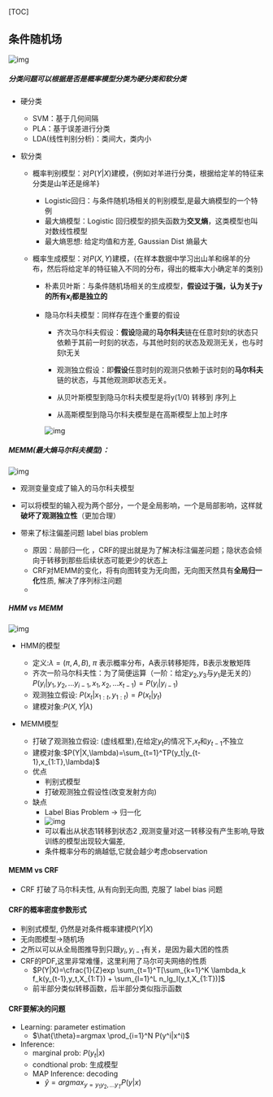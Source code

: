 [TOC]

## 条件随机场

![img](../img/crf1.png)

##### 分类问题可以根据是否是概率模型分类为硬分类和软分类

- 硬分类

  - SVM：基于几何间隔
  - PLA：基于误差进行分类
  - LDA(线性判别分析)：类间大，类内小

- 软分类

  - 概率判别模型：对$P(Y|X)$建模，{例如对羊进行分类，根据给定羊的特征来分类是山羊还是绵羊}

    - Logistic回归：与条件随机场相关的判别模型,是最大熵模型的一个特例
    - 最大熵模型：Logistic 回归模型的损失函数为**交叉熵**，这类模型也叫对数线性模型
    - 最大熵思想: 给定均值和方差, Gaussian Dist 熵最大

  - 概率生成模型：对$P(X,Y)$建模，{在样本数据中学习出山羊和绵羊的分布，然后将给定羊的特征输入不同的分布，得出的概率大小确定羊的类别}  

    - 朴素贝叶斯：与条件随机场相关的生成模型，**假设过于强，认为关于y的所有$x_i$都是独立的**

    - 隐马尔科夫模型：同样存在连个重要的假设

      - 齐次马尔科夫假设：**假设**隐藏的**马尔科夫**链在任意时刻t的状态只依赖于其前一时刻的状态，与其他时刻的状态及观测无关，也与时刻t无关
      - 观测独立假设：即**假设**任意时刻的观测只依赖于该时刻的**马尔科夫**链的状态，与其他观测即状态无关。

      - 从贝叶斯模型到隐马尔科夫模型是将y(1/0) 转移到 序列上
      - 从高斯模型到隐马尔科夫模型是在高斯模型上加上时序

      ![img](../img/hmm1.png)

##### MEMM(最大熵马尔科夫模型)：

![img](../img/memm1.png)

- 观测变量变成了输入的马尔科夫模型
- 可以将模型的输入视为两个部分，一个是全局影响，一个是局部影响，这样就**破坏了观测独立性**（更加合理）

- 带来了标注偏差问题 label bias problem
  - 原因：局部归一化 ，CRF的提出就是为了解决标注偏差问题；隐状态会倾向于转移到那些后续状态可能更少的状态上
  - CRF对MEMM的变化，将有向图转变为无向图，无向图天然具有**全局归一化**性质, 解决了序列标注问题
  - 

##### HMM vs MEMM

![img](../img/crf2.png)

-  HMM的模型
   - 定义:$\lambda = (\pi,A,B)$, $\pi$ 表示概率分布，A表示转移矩阵，B表示发散矩阵
   - 齐次一阶马尔科夫性：为了简便运算（一阶：给定$y_2$,$y_3$与$y_1$是无关的）$P(y_i|y_1,y_2,...y_{i-1},x_1,x_2,...x_{t-1})=P(y_i|y_{i-1})$
   - 观测独立假设: $P(x_t|x_{1:t},y_{1:t})=P(x_t|y_t)$
   - 建模对象:$P(X,Y|\lambda)$

- MEMM模型
  - 打破了观测独立假设: (虚线框里),在给定$y_t$的情况下,$x_t$和$y_{t-1}$不独立 
  - 建模对象:$P(Y|X,\lambda)=\sum_{t=1}^TP(y_t|y_{t-1},x_{1:T},\lambda)$
  - 优点
    - 判别式模型
    - 打破观测独立假设性(改变发射方向)
  - 缺点
    - Label Bias Problem $\rightarrow$ 归一化
    - ![img](../img/crf3.png)
    - 可以看出从状态1转移到状态2 ,观测变量对这一转移没有产生影响,导致训练的模型出现较大偏差,
    - 条件概率分布的熵越低,它就会越少考虑observation

#### MEMM vs CRF

- CRF 打破了马尔科夫性, 从有向到无向图, 克服了 label bias 问题

#### CRF的概率密度参数形式

- 判别式模型, 仍然是对条件概率建模$P(Y|X)$
- 无向图模型$\rightarrow$​随机场
- 之所以可以从全局图推导到只跟$y_i,y_{i-1}$有关，是因为最大团的性质 
- CRF的PDF,这里非常难懂，这里利用了马尔可夫网络的性质
  - $P(Y|X)=\cfrac{1}{Z}exp \sum_{t=1}^T[\sum_{k=1}^K \lambda_k f_k(y_{t-1},y_t,X_{1:T}) + \sum_{l=1}^L n_lg_l(y_t,X_{1:T})]$​​
  - 前半部分类似转移函数，后半部分类似指示函数

#### CRF要解决的问题

- Learning: parameter estimation 
  - $\hat{\theta}=argmax \prod_{i=1}^N P(y^i|x^i)$
- Inference:
  - marginal prob: $P(y_t|x)$
  - condtional prob: 生成模型
  - MAP Inference: decoding
    - $\hat{y}=argmax_{y=y_1y_2,...y_T}P(y|x)$

